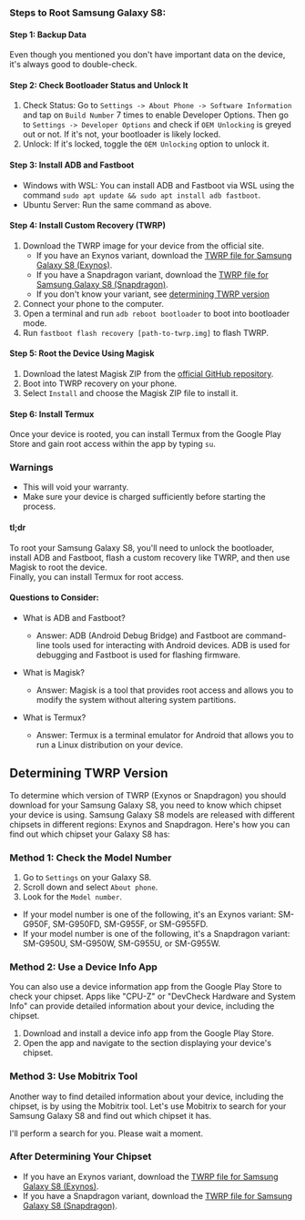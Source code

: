 ### Steps to Root Samsung Galaxy S8:

#### Step 1: Backup Data

Even though you mentioned you don't have important data on the device, it's always good to double-check.

#### Step 2: Check Bootloader Status and Unlock It

1. Check Status: Go to `Settings -> About Phone -> Software Information` and tap on `Build Number` 7 times to enable Developer Options. Then go to `Settings -> Developer Options` and check if `OEM Unlocking` is greyed out or not. If it's not, your bootloader is likely locked.
2. Unlock: If it's locked, toggle the `OEM Unlocking` option to unlock it.

#### Step 3: Install ADB and Fastboot

* Windows with WSL: You can install ADB and Fastboot via WSL using the command `sudo apt update && sudo apt install adb fastboot`.
* Ubuntu Server: Run the same command as above.

#### Step 4: Install Custom Recovery (TWRP)

1.  Download the TWRP image for your device from the official site.
    * If you have an Exynos variant, download the [TWRP file for Samsung Galaxy S8 (Exynos)](https://twrp.me/samsung/samsunggalaxys8.html).
    * If you have a Snapdragon variant, download the [TWRP file for Samsung Galaxy S8 (Snapdragon)](https://twrp.me/samsung/samsunggalaxys8qcom.html).
    * If you don't know your variant, see [determining TWRP version](#determining-twrp-version)
2.  Connect your phone to the computer.
3.  Open a terminal and run `adb reboot bootloader` to boot into bootloader mode.
4.  Run `fastboot flash recovery [path-to-twrp.img]` to flash TWRP.

#### Step 5: Root the Device Using Magisk

1.  Download the latest Magisk ZIP from the [official GitHub repository](https://github.com/topjohnwu/Magisk/releases).
2.  Boot into TWRP recovery on your phone.
3.  Select `Install` and choose the Magisk ZIP file to install it.

#### Step 6: Install Termux

Once your device is rooted, you can install Termux from the Google Play Store and gain root access within the app by typing `su`.

### Warnings

*   This will void your warranty.
*   Make sure your device is charged sufficiently before starting the process.

#### tl;dr

To root your Samsung Galaxy S8, you'll need to unlock the bootloader, install ADB and Fastboot, flash a custom recovery like TWRP, and then use Magisk to root the device.  
Finally, you can install Termux for root access.

#### Questions to Consider:

* What is ADB and Fastboot?
    
    * Answer: ADB (Android Debug Bridge) and Fastboot are command-line tools used for interacting with Android devices. ADB is used for debugging and Fastboot is used for flashing firmware.
* What is Magisk?
    
    * Answer: Magisk is a tool that provides root access and allows you to modify the system without altering system partitions.
* What is Termux?
    
    * Answer: Termux is a terminal emulator for Android that allows you to run a Linux distribution on your device.




## Determining TWRP Version
To determine which version of TWRP (Exynos or Snapdragon) you should download for your Samsung Galaxy S8, you need to know which chipset your device is using. Samsung Galaxy S8 models are released with different chipsets in different regions: Exynos and Snapdragon. Here's how you can find out which chipset your Galaxy S8 has:

### Method 1: Check the Model Number

1.  Go to `Settings` on your Galaxy S8.
2.  Scroll down and select `About phone`.
3.  Look for the `Model number`.

* If your model number is one of the following, it's an Exynos variant: SM-G950F, SM-G950FD, SM-G955F, or SM-G955FD.
* If your model number is one of the following, it's a Snapdragon variant: SM-G950U, SM-G950W, SM-G955U, or SM-G955W.

### Method 2: Use a Device Info App

You can also use a device information app from the Google Play Store to check your chipset. Apps like "CPU-Z" or "DevCheck Hardware and System Info" can provide detailed information about your device, including the chipset.

1.  Download and install a device info app from the Google Play Store.
2.  Open the app and navigate to the section displaying your device's chipset.

### Method 3: Use Mobitrix Tool

Another way to find detailed information about your device, including the chipset, is by using the Mobitrix tool.
Let's use Mobitrix to search for your Samsung Galaxy S8 and find out which chipset it has.

I'll perform a search for you. Please wait a moment.

### After Determining Your Chipset
* If you have an Exynos variant, download the [TWRP file for Samsung Galaxy S8 (Exynos)](https://twrp.me/samsung/samsunggalaxys8.html).
* If you have a Snapdragon variant, download the [TWRP file for Samsung Galaxy S8 (Snapdragon)](https://twrp.me/samsung/samsunggalaxys8qcom.html).

